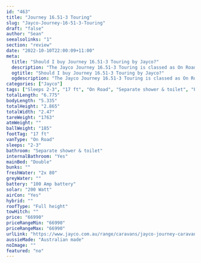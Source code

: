 ```yaml
---
id: "463"
title: "Journey 16.51-3 Touring"
slug: "Jayco-Journey-16-51-3-Touring"
draft: "false"
author: "Sean"
seealsolinks: "1"
section: "review"
date: "2022-10-10T22:00:09+11:00"
meta:
  title: "Should I buy Journey 16.51-3 Touring by Jayco?"
  description: "The Jayco Journey 16.51-3 Touring is classed as On Road, and sleeps 2-3 people. It is Australian made and comes in at 17 ft. It generally has Separate shower & toilet."
  ogtitle: "Should I buy Journey 16.51-3 Touring by Jayco?"
  ogdescription: "The Jayco Journey 16.51-3 Touring is classed as On Road, and sleeps 2-3 people. It is Australian made and comes in at 17 ft. It generally has Separate shower & toilet."
categories: ["Jayco"]
tags: ["Sleeps 2-3", "17 ft", "On Road", "Separate shower & toilet", "Full height", "60 - 70k"]
totalLength: "6.775"
bodyLength: "5.335"
totalHeight: "2.865"
totalWidth: "2.47"
tareWeight: "1763"
atmWeight: ""
ballWeight: "185"
footTag: "17 ft"
vanType: "On Road"
sleeps: "2-3"
bathroom: "Separate shower & toilet"
internalBathroom: "Yes"
mainBed: "Double"
bunks: ""
freshWater: "2x 80"
greyWater: ""
battery: "100 Amp battery"
solar: "200 Watt"
airCon: "Yes"
hybrid: ""
roofType: "Full height"
towHitch: ""
price: "66990"
priceRangeMin: "66990"
priceRangeMax: "66990"
urlLink: "https://www.jayco.com.au/range/caravans/jayco-journey-caravan/floor-plans/touring/journey-1651-3jy-my22"
aussieMade: "Australian made"
noImage: ""
featured: "no"
---
```

